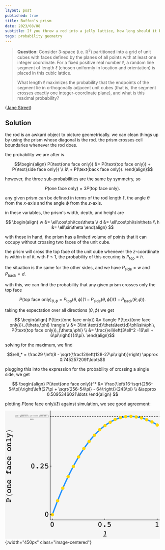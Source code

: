```yaml
---
layout: post
published: true
title: Buffon's prism
date: 2023/08/08
subtitle: If you throw a rod into a jelly lattice, how long should it be to maximize the chance to cross one wall?
tags: probability geometry
---
```


>**Question**: Consider 3-space (i.e. $\mathbb{R}^3$) partitioned into a grid of unit cubes with faces defined by the planes of all points with at least one integer coordinate. For a fixed positive real number $\ell$, a random line segment of length $\ell$ (chosen uniformly in location and orientation) is placed in this cubic lattice.
>
>What length $\ell$ maximizes the probability that the endpoints of the segment lie in orthogonally adjacent unit cubes (that is, the segment crosses exactly one integer-coordinate plane), and what is this maximal probability?

<!--more-->

([Jane Street](URL))

## Solution

the rod is an awkard object to picture geometrically. we can clean things up by using the prism whose diagonal is the rod. the prism crosses cell boundaries whenever the rod does.

the probability we are after is

$$\begin{align}
P(\text{one face only}) &= P(\text{top face only}) + P(\text{side face only}) \\ 
&\ + P(\text{back face only}).
\end{align}$$

however, the three sub-probabilities are the same by symmetry, so 
 
$$ P(\text{one face only}) = 3 P(\text{top face only}).$$
 
any given prism can be defined in terms of the rod length $\ell,$ the angle $\theta$ from the $x$-axis and the angle $\phi$ from the $z$-axis.

in these variables, the prism's width, depth, and height are

$$
  \begin{align}
    w &= \ell\cos\phi\cos\theta \\
    d &= \ell\cos\phi\sin\theta \\
    h &= \ell\sin\theta
  \end{align}
$$

with those in hand, the prism has a limited volume of points that it can occupy without crossing two faces of the unit cube.

the prism will cross the top face of the unit cube whenever the $z$-coordinate is within $h$ of it. with $\ell \leq 1,$ the probability of this occuring is $P_\text{top} = h.$ 

<!-- likewise, the probability that this doesn't happen is $1 - P_\text{top}.$ -->

the situation is the same for the other sides, and we have $P_\text{side} = w$ and $P_\text{back} = d.$

with this, we can find the probability that any given prism crosses only the top face

$$ P(\text{top face only})_{\theta,\phi} = P_\text{top}(\theta,\phi) (1-P_\text{side}(\theta,\phi))(1-P_\text{back}(\theta,\phi)).
$$

taking the expectation over all directions $(\theta, \phi)$ we get

$$ \begin{align}
P(\text{one face only}) &= \langle P(\text{one face only})\_{\theta,\phi} \rangle \\
&= 3\int \text{d}\theta\text{d}\phi\sin\phi\, P(\text{top face only})_{\theta,\phi} \\
&= \frac{\ell\left(3\ell^2 -16\ell + 6\pi\right)}{4\pi}.
\end{align}$$

solving for the maximum, we find 

$$\ell_* = \frac29 \left(8 - \sqrt{\frac12\left(128-27\pi\right)}\right) \approx 0.7452572091\ldots$$

plugging this into the expression for the probability of crossing a single side, we get 

$$
\begin{align}
 P(\text{one face only})^* &= \frac{\left(16-\sqrt{256-54\pi}\right)\left(27\pi + \sqrt{256-54\pi} - 64\right)}{243\pi} \\
 &\approx 0.5095346021\ldots
\end{align}
$$

plotting $P(\text{one face only})(\ell)$ against simulation, we see good agreement:

![](/img/2023-08-31-buffons-prism.png) {:width="450px" class="image-centered"}

<br>
